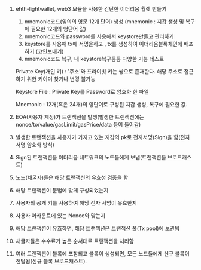 1. ehth-lightwallet, web3 모듈을 사용한 간단한 이더리움 월렛 만들기
    1) mnemonic코드(임의의 영문 12개 단어) 생성 (mnemonic : 지갑 생성 및 복구에 필요한 12개의 영단어 값)
    2) mnemonic코드와 password를 사용해서 keystore만들고 관리하기
    3) keystore를 사용해 tx에 서명을하고 , tx를 생성하여 이더리움블록체인에 배포하기 (코인보내기)
    4) mnemonic코드 복구, 내 keystore복구등등 다양한 기능 테스트
   
   Private Key(개인 키) : 
      '주소'와 프라이빗 키는 쌍으로 존재한다. 해당 주소로 접근하기 위한 키이며 찾기나 변경 불가능
   
   Keystore File :
      Private Key를 Password로 암호화 한 파일
   
   Mnemonic :
      12개(혹은 24개)의 영단어로 구성된 지갑 생성, 복구에 필요한 값.


1. EOA(사용자 계정)가 트랜잭션을 발생(발생한 트랜잭션에는 nonce/to/value/gasLimit/gasPrice/data 등이 들어감)
2. 발생한 트랜잭션을 사용자가 가지고 있는 지갑의 pk로 전자서명(Sign)을 함(전자 서명 암호화 방식)
3. Sign된 트랜잭션을 이더리움 네트워크의 노드들에게 보냄(트랜잭션을 브로드캐스트)
4. 노드(채굴자)들은 해당 트랜잭션의 유효성 검증을 함
5. 해당 트랜잭션이 문법에 맞게 구성되었는지
6. 사용자의 공개 키를 사용하여 해당 전자 서명이 유효한지
7. 사용자 어카운트에 있는 Nonce와 맞는지
8. 해당 트랜잭션이 유효하면, 해당 트랜잭션은 트랜잭션 풀(Tx pool)에 보관됨
9. 채굴자들은 수수료가 높은 순서대로 트랜잭션을 처리함
10. 여러 트랜잭션이 블록에 포함되고 블록이 생성되면, 모든 노드들에게 신규 블록이 전달됨(신규 블록 브로드캐스트).
